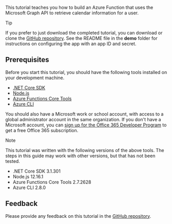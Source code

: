 <!-- markdownlint-disable MD002 MD041 -->

This tutorial teaches you how to build an Azure Function that uses the Microsoft Graph API to retrieve calendar information for a user.

> [!TIP]
> If you prefer to just download the completed tutorial, you can download or clone the [GitHub repository](https://github.com/microsoftgraph/msgraph-training-azurefunction-csharp). See the README file in the **demo** folder for instructions on configuring the app with an app ID and secret.

## Prerequisites

Before you start this tutorial, you should have the following tools installed on your development machine.

- [.NET Core SDK](https://dotnet.microsoft.com/download)
- [Node.js](https://nodejs.org/)
- [Azure Functions Core Tools](https://www.npmjs.com/package/azure-functions-core-tools)
- [Azure CLI](/cli/azure/install-azure-cli)

You should also have a Microsoft work or school account, with access to a global administrator account in the same organization. If you don't have a Microsoft account, you can [sign up for the Office 365 Developer Program](https://developer.microsoft.com/office/dev-program) to get a free Office 365 subscription.

> [!NOTE]
> This tutorial was written with the following versions of the above tools. The steps in this guide may work with other versions, but that has not been tested.
>
> - .NET Core SDK 3.1.301
> - Node.js 12.16.1
> - Azure Functions Core Tools 2.7.2628
> - Azure CLI 2.8.0

## Feedback

Please provide any feedback on this tutorial in the [GitHub repository](https://github.com/microsoftgraph/msgraph-training-azurefunction-csharp).
